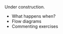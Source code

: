 <script>
  import Hero from '$lib/Hero.svelte'
</script>

<Hero title="Flow" subtitle="Follow what your program is doing" />

<section class="content section">

  Under construction.

  - What happens when?
  - Flow diagrams
  - Commenting exercises

</section>
